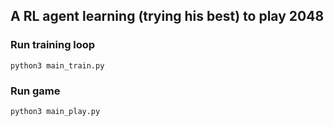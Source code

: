 ## A RL agent learning (trying his best) to play 2048

### Run training loop
    python3 main_train.py
### Run game
    python3 main_play.py